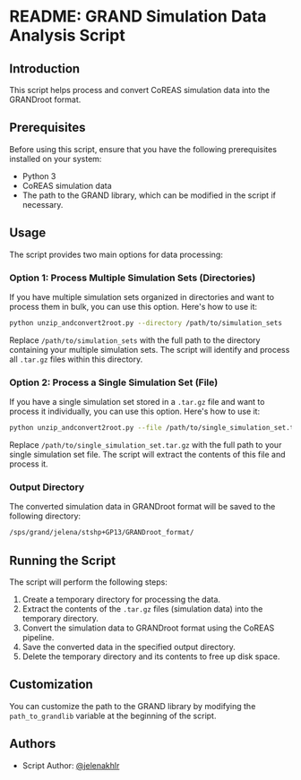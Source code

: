 # README: GRAND Simulation Data Analysis Script

## Introduction
This script helps process and convert CoREAS simulation data into the GRANDroot format.

## Prerequisites
Before using this script, ensure that you have the following prerequisites installed on your system:

- Python 3
- CoREAS simulation data
- The path to the GRAND library, which can be modified in the script if necessary.

## Usage
The script provides two main options for data processing:

### Option 1: Process Multiple Simulation Sets (Directories)
If you have multiple simulation sets organized in directories and want to process them in bulk, you can use this option. Here's how to use it:

```bash
python unzip_andconvert2root.py --directory /path/to/simulation_sets
```

Replace `/path/to/simulation_sets` with the full path to the directory containing your multiple simulation sets. The script will identify and process all `.tar.gz` files within this directory.

### Option 2: Process a Single Simulation Set (File)
If you have a single simulation set stored in a `.tar.gz` file and want to process it individually, you can use this option. Here's how to use it:

```bash
python unzip_andconvert2root.py --file /path/to/single_simulation_set.tar.gz
```

Replace `/path/to/single_simulation_set.tar.gz` with the full path to your single simulation set file. The script will extract the contents of this file and process it.

### Output Directory
The converted simulation data in GRANDroot format will be saved to the following directory:

```bash
/sps/grand/jelena/stshp+GP13/GRANDroot_format/
```

## Running the Script
The script will perform the following steps:

1. Create a temporary directory for processing the data.
2. Extract the contents of the `.tar.gz` files (simulation data) into the temporary directory.
3. Convert the simulation data to GRANDroot format using the CoREAS pipeline.
4. Save the converted data in the specified output directory.
5. Delete the temporary directory and its contents to free up disk space.

## Customization
You can customize the path to the GRAND library by modifying the `path_to_grandlib` variable at the beginning of the script.

## Authors
- Script Author: [@jelenakhlr](https://github.com/jelenakhlr)
